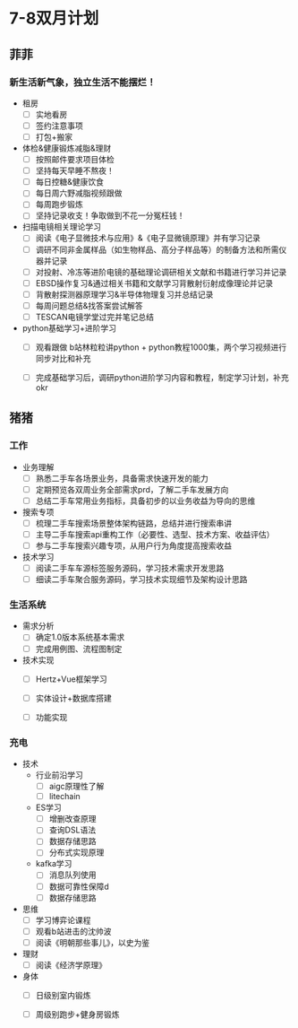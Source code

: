 # 7-8双月计划

## 菲菲

### 新生活新气象，独立生活不能摆烂！

- 租房
	- [ ] 实地看房
	- [ ] 签约注意事项
	- [ ] 打包+搬家
- 体检&健康锻炼减脂&理财
	- [ ] 按照邮件要求项目体检
	- [ ] 坚持每天早睡不熬夜！
	- [ ] 每日控糖&健康饮食
	- [ ] 每日周六野减脂视频跟做
	- [ ] 每周跑步锻炼
	- [ ] 坚持记录收支！争取做到不花一分冤枉钱！

- 扫描电镜相关理论学习
  - [ ] 阅读《电子显微技术与应用》&《电子显微镜原理》并有学习记录
  - [ ] 调研不同非金属样品（如生物样品、高分子样品等）的制备方法和所需仪器并记录
  - [ ] 对投射、冷冻等进阶电镜的基础理论调研相关文献和书籍进行学习并记录
  - [ ] EBSD操作复习&通过相关书籍和文献学习背散射衍射成像理论并记录
  - [ ] 背散射探测器原理学习&半导体物理复习并总结记录
  - [ ] 每周问题总结&找答案尝试解答
  - [ ] TESCAN电镜学堂过完并笔记总结
- python基础学习+进阶学习
	- [ ] 观看跟做 b站林粒粒讲python + python教程1000集，两个学习视频进行同步对比和补充
	- [ ] 完成基础学习后，调研python进阶学习内容和教程，制定学习计划，补充okr


## 猪猪

### 工作

- 业务理解
	- [ ] 熟悉二手车各场景业务，具备需求快速开发的能力
	- [ ] 定期预览各双周业务全部需求prd，了解二手车发展方向
	- [ ] 总结二手车常用业务指标，具备初步的以业务收益为导向的思维

- 搜索专项
	- [ ] 梳理二手车搜索场景整体架构链路，总结并进行搜索串讲
	- [ ] 主导二手车搜索api重构工作（必要性、选型、技术方案、收益评估）
	- [ ] 参与二手车搜索兴趣专项，从用户行为角度提高搜索收益

- 技术学习
	- [ ] 阅读二手车车源标签服务源码，学习技术需求开发思路
	- [ ] 细读二手车聚合服务源码，学习技术实现细节及架构设计思路

### 生活系统

- 需求分析
	- [ ] 确定1.0版本系统基本需求
	- [ ] 完成用例图、流程图制定

- 技术实现
	- [ ] Hertz+Vue框架学习
	- [ ] 实体设计+数据库搭建
	- [ ] 功能实现


### 充电

- 技术
	- 行业前沿学习
		- [ ] aigc原理性了解
		- [ ] litechain

	- ES学习
		- [ ] 增删改查原理
		- [ ] 查询DSL语法
		- [ ] 数据存储思路
		- [ ] 分布式实现原理

	- kafka学习
		- [ ] 消息队列使用
		- [ ] 数据可靠性保障d
		- [ ] 数据存储思路

- 思维
	- [ ] 学习博弈论课程
	- [ ] 观看b站进击的沈帅波
	- [ ] 阅读《明朝那些事儿》，以史为鉴

- 理财
	- [ ] 阅读《经济学原理》

- 身体
	- [ ] 日级别室内锻炼
	- [ ] 周级别跑步+健身房锻炼

	